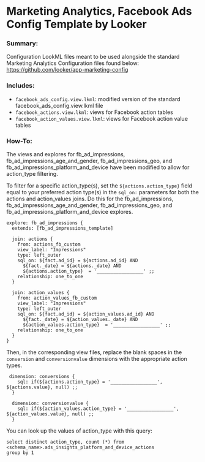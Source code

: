 # Marketing Analytics, Facebook Ads Config Template by Looker

### Summary:
Configuration LookML files meant to be used alongside the standard Marketing Analytics Configuration files found below:
https://github.com/looker/app-marketing-config

### Includes:
- `facebook_ads_config.view.lkml`: modified version of the standard facebook_ads_config.view.lkml file
- `facebook_actions.view.lkml`: views for Facebook action tables 
- `facebook_action_values.view.lkml`: views for Facebook action value tables

### How-To:
The views and explores for fb_ad_impressions, fb_ad_impressions_age_and_gender, fb_ad_impressions_geo, 
and fb_ad_impressions_platform_and_device have been modified to allow for action_type filtering.

To filter for a specific action_type(s), set the `${actions.action_type}` field equal to your preferred action type(s)
in the `sql_on:` parameters for both the actions and action_values joins. Do this for the fb_ad_impressions,
fb_ad_impressions_age_and_gender, fb_ad_impressions_geo, and fb_ad_impressions_platform_and_device explores.


```
explore: fb_ad_impressions {
  extends: [fb_ad_impressions_template]

  join: actions {
    from: actions_fb_custom
    view_label: "Impressions"
    type: left_outer
    sql_on: ${fact.ad_id} = ${actions.ad_id} AND
      ${fact._date} = ${actions._date} AND
      ${actions.action_type}  = '_________________' ;;
    relationship: one_to_one
  }

  join: action_values {
    from: action_values_fb_custom
    view_label: "Impressions"
    type: left_outer
    sql_on: ${fact.ad_id} = ${action_values.ad_id} AND
      ${fact._date} = ${action_values._date} AND
      ${action_values.action_type}  = '_________________' ;;
    relationship: one_to_one
  }
}
```

Then, in the corresponding view files, replace the blank spaces in the `conversion` and `conversionvalue` dimensions with
the appropriate action types.

```
 dimension: conversions {
    sql: if(${actions.action_type} = '_________________', ${actions.value}, null) ;;
  }

  dimension: conversionvalue {
    sql: if(${action_values.action_type} = '_________________', ${action_values.value}, null) ;;
  }
```

You can look up the values of action_type with this query:
```
select distinct action_type, count (*) from <schema_name>.ads_insights_platform_and_device_actions 
group by 1
```
